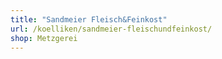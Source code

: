 ```yaml
---
title: "Sandmeier Fleisch&Feinkost"
url: /koelliken/sandmeier-fleischundfeinkost/
shop: Metzgerei
---
```

